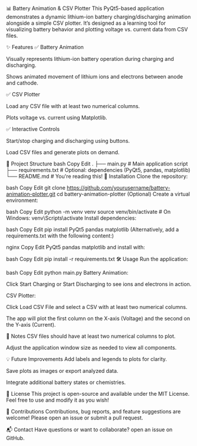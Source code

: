 📊 Battery Animation & CSV Plotter
This PyQt5-based application demonstrates a dynamic lithium-ion battery charging/discharging animation alongside a simple CSV plotter. It’s designed as a learning tool for visualizing battery behavior and plotting voltage vs. current data from CSV files.

✨ Features
✅ Battery Animation

Visually represents lithium-ion battery operation during charging and discharging.

Shows animated movement of lithium ions and electrons between anode and cathode.

✅ CSV Plotter

Load any CSV file with at least two numerical columns.

Plots voltage vs. current using Matplotlib.

✅ Interactive Controls

Start/stop charging and discharging using buttons.

Load CSV files and generate plots on demand.

📁 Project Structure
bash
Copy
Edit
.
├── main.py               # Main application script
├── requirements.txt      # Optional: dependencies (PyQt5, pandas, matplotlib)
└── README.md             # You're reading this!
🚀 Installation
Clone the repository:

bash
Copy
Edit
git clone https://github.com/yourusername/battery-animation-plotter.git
cd battery-animation-plotter
(Optional) Create a virtual environment:

bash
Copy
Edit
python -m venv venv
source venv/bin/activate  # On Windows: venv\Scripts\activate
Install dependencies:

bash
Copy
Edit
pip install PyQt5 pandas matplotlib
(Alternatively, add a requirements.txt with the following content:)

nginx
Copy
Edit
PyQt5
pandas
matplotlib
and install with:

bash
Copy
Edit
pip install -r requirements.txt
🛠️ Usage
Run the application:

bash
Copy
Edit
python main.py
Battery Animation:

Click Start Charging or Start Discharging to see ions and electrons in action.

CSV Plotter:

Click Load CSV File and select a CSV with at least two numerical columns.

The app will plot the first column on the X-axis (Voltage) and the second on the Y-axis (Current).

📌 Notes
CSV files should have at least two numerical columns to plot.

Adjust the application window size as needed to view all components.

💡 Future Improvements
Add labels and legends to plots for clarity.

Save plots as images or export analyzed data.

Integrate additional battery states or chemistries.

📝 License
This project is open-source and available under the MIT License. Feel free to use and modify it as you wish!

🤝 Contributions
Contributions, bug reports, and feature suggestions are welcome! Please open an issue or submit a pull request.

📬 Contact
Have questions or want to collaborate? open an issue on GitHub.

